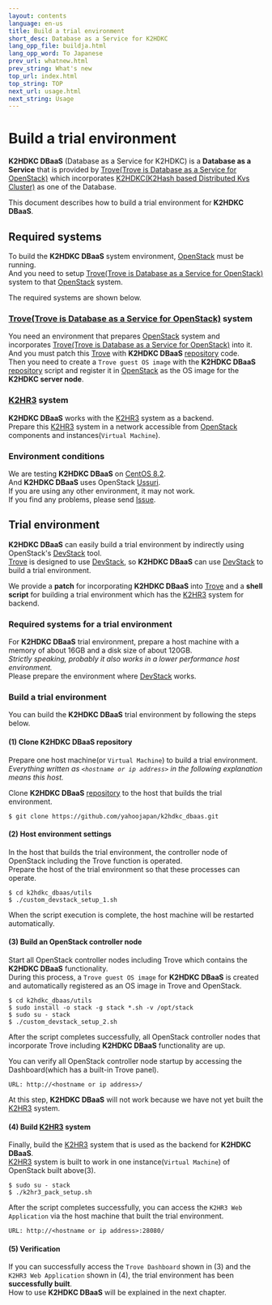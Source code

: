 ```yaml
---
layout: contents
language: en-us
title: Build a trial environment
short_desc: Database as a Service for K2HDKC
lang_opp_file: buildja.html
lang_opp_word: To Japanese
prev_url: whatnew.html
prev_string: What's new
top_url: index.html
top_string: TOP
next_url: usage.html
next_string: Usage
---
```


# Build a trial environment
**K2HDKC DBaaS** (Database as a Service for K2HDKC) is a **Database as a Service** that is provided by [Trove(Trove is Database as a Service for OpenStack)](https://wiki.openstack.org/wiki/Trove) which incorporates [K2HDKC(K2Hash based Distributed Kvs Cluster)](https://k2hdkc.antpick.ax/indexja.html) as one of the Database.  

This document describes how to build a trial environment for **K2HDKC DBaaS**.  

## Required systems
To build the **K2HDKC DBaaS** system environment, [OpenStack](https://www.openstack.org/) must be running.  
And you need to setup [Trove(Trove is Database as a Service for OpenStack)](https://wiki.openstack.org/wiki/Trove) system to that [OpenStack](https://www.openstack.org/) system.  

The required systems are shown below.  

### [Trove(Trove is Database as a Service for OpenStack)](https://wiki.openstack.org/wiki/Trove) system
You need an environment that prepares [OpenStack](https://www.openstack.org/) system and incorporates [Trove(Trove is Database as a Service for OpenStack)](https://wiki.openstack.org/wiki/Trove) into it.  
And you must patch this [Trove](https://wiki.openstack.org/wiki/Trove) with **K2HDKC DBaaS** [repository](https://github.com/yahoojapan/k2hdkc_dbaas) code.  
Then you need to create a `Trove guest OS image` with the **K2HDKC DBaaS** [repository](https://github.com/yahoojapan/k2hdkc_dbaas) script and register it in [OpenStack](https://www.openstack.org/) as the OS image for the **K2HDKC server node**.  

### [K2HR3](https://k2hr3.antpick.ax/) system
**K2HDKC DBaaS** works with the [K2HR3](https://k2hr3.antpick.ax/) system as a backend.  
Prepare this [K2HR3](https://k2hr3.antpick.ax/) system in a network accessible from [OpenStack](https://www.openstack.org/) components and instances(`Virtual Machine`).  

### Environment conditions
We are testing **K2HDKC DBaaS** on [CentOS 8.2](https://wiki.centos.org/Manuals/ReleaseNotes/CentOS8.2004).  
And **K2HDKC DBaaS** uses OpenStack [Ussuri](https://docs.openstack.org/ussuri/).  
If you are using any other environment, it may not work.  
If you find any problems, please send [Issue](https://github.com/yahoojapan/k2hdkc_dbaas/issues).  

## Trial environment
**K2HDKC DBaaS** can easily build a trial environment by indirectly using OpenStack's [DevStack](https://docs.openstack.org/devstack/latest/) tool.  
[Trove](https://wiki.openstack.org/wiki/Trove) is designed to use [DevStack](https://docs.openstack.org/devstack/latest/), so **K2HDKC DBaaS** can use [DevStack](https://docs.openstack.org/devstack/latest/) to build a trial environment.  

We provide a **patch** for incorporating **K2HDKC DBaaS** into [Trove](https://wiki.openstack.org/wiki/Trove) and a **shell script** for building a trial environment which has the [K2HR3](https://k2hr3.antpick.ax/) system for backend.  

### Required systems for a trial environment
For **K2HDKC DBaaS** trial environment, prepare a host machine with a memory of about 16GB and a disk size of about 120GB.  
_Strictly speaking, probably it also works in a lower performance host environment._  
Please prepare the environment where [DevStack](https://docs.openstack.org/devstack/latest/) works.  

### Build a trial environment
You can build the **K2HDKC DBaaS** trial environment by following the steps below.  

#### (1) Clone **K2HDKC DBaaS** repository
Prepare one host machine(or `Virtual Machine`) to build a trial environment.  
_Everything written as `<hostname or ip address>` in the following explanation means this host._  

Clone **K2HDKC DBaaS** [repository](https://github.com/yahoojapan/k2hdkc_dbaas) to the host that builds the trial environment.  

```
$ git clone https://github.com/yahoojapan/k2hdkc_dbaas.git
```

#### (2) Host environment settings
In the host that builds the trial environment, the controller node of OpenStack including the Trove function is operated.  
Prepare the host of the trial environment so that these processes can operate.  
```
$ cd k2hdkc_dbaas/utils
$ ./custom_devstack_setup_1.sh
```
When the script execution is complete, the host machine will be restarted automatically.  

#### (3) Build an OpenStack controller node
Start all OpenStack controller nodes including Trove which contains the **K2HDKC DBaaS** functionality.  
During this process, a `Trove guest OS image` for **K2HDKC DBaaS** is created and automatically registered as an OS image in Trove and OpenStack.  
```
$ cd k2hdkc_dbaas/utils
$ sudo install -o stack -g stack *.sh -v /opt/stack
$ sudo su - stack
$ ./custom_devstack_setup_2.sh
```
After the script completes successfully, all OpenStack controller nodes that incorporate Trove including **K2HDKC DBaaS** functionality are up.  

You can verify all OpenStack controller node startup by accessing the Dashboard(which has a built-in Trove panel).  
```
URL: http://<hostname or ip address>/
```
At this step, **K2HDKC DBaaS** will not work because we have not yet built the [K2HR3](https://k2hr3.antpick.ax/) system.  

#### (4) Build [K2HR3](https://k2hr3.antpick.ax/) system
Finally, build the [K2HR3](https://k2hr3.antpick.ax/) system that is used as the backend for **K2HDKC DBaaS**.  
[K2HR3](https://k2hr3.antpick.ax/) system is built to work in one instance(`Virtual Machine`) of OpenStack built above(3).  
```
$ sudo su - stack
$ ./k2hr3_pack_setup.sh
```
After the script completes successfully, you can access the `K2HR3 Web Application` via the host machine that built the trial environment.  
```
URL: http://<hostname or ip address>:28080/
```

#### (5) Verification
If you can successfully access the `Trove Dashboard` shown in (3) and the `K2HR3 Web Application` shown in (4), the trial environment has been **successfully built**.  
How to use **K2HDKC DBaaS** will be explained in the next chapter.
